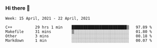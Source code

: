 ### Hi there 👋
<!--START_SECTION:waka-->
```text
Week: 15 April, 2021 - 22 April, 2021

C++          29 hrs 1 min    ████████████████████████▒   97.89 % 
Makefile     31 mins         ▒░░░░░░░░░░░░░░░░░░░░░░░░   01.80 % 
Other        3 mins          ░░░░░░░░░░░░░░░░░░░░░░░░░   00.18 % 
Markdown     1 min           ░░░░░░░░░░░░░░░░░░░░░░░░░   00.07 % 
```
<!--END_SECTION:waka-->

<p align="center"> </p>


<!--
**thallard/thallard** is a ✨ _special_ ✨ repository because its `README.md` (this file) appears on your GitHub profile.

Here are some ideas to get you started:

- 🔭 I’m currently working on ...
- 🌱 I’m currently learning ...
- 👯 I’m looking to collaborate on ...
- 🤔 I’m looking for help with ...
- 💬 Ask me about ...
- 📫 How to reach me: ...
- 😄 Pronouns: ...
- ⚡ Fun fact: ...
-->
